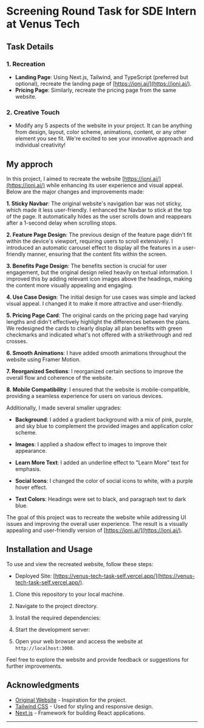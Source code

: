 # Screening Round Task for SDE Intern at Venus Tech

## Task Details

### 1. Recreation

-   **Landing Page**: Using Next.js, Tailwind, and TypeScript (preferred but optional), recreate the landing page of [https://ioni.ai/](https://ioni.ai/).
-   **Pricing Page**: Similarly, recreate the pricing page from the same website.

### 2. Creative Touch

-   Modify any 5 aspects of the website in your project. It can be anything from design, layout, color scheme, animations, content, or any other element you see fit. We're excited to see your innovative approach and individual creativity!

## My approch

In this project, I aimed to recreate the website [https://ioni.ai/](https://ioni.ai/) while enhancing its user experience and visual appeal. Below are the major changes and improvements made:

**1. Sticky Navbar**: The original website's navigation bar was not sticky, which made it less user-friendly. I enhanced the Navbar to stick at the top of the page. It automatically hides as the user scrolls down and reappears after a 1-second delay when scrolling stops.

**2. Feature Page Design**: The previous design of the feature page didn't fit within the device's viewport, requiring users to scroll extensively. I introduced an automatic carousel effect to display all the features in a user-friendly manner, ensuring that the content fits within the screen.

**3. Benefits Page Design**: The benefits section is crucial for user engagement, but the original design relied heavily on textual information. I improved this by adding relevant icon images above the headings, making the content more visually appealing and engaging.

**4. Use Case Design**: The initial design for use cases was simple and lacked visual appeal. I changed it to make it more attractive and user-friendly.

**5. Pricing Page Card**: The original cards on the pricing page had varying lengths and didn't effectively highlight the differences between the plans. We redesigned the cards to clearly display all plan benefits with green checkmarks and indicated what's not offered with a strikethrough and red crosses.

**6. Smooth Animations**: I have added smooth animations throughout the website using Framer Motion.

**7. Reorganized Sections**: I reorganized certain sections to improve the overall flow and coherence of the website.

**8. Mobile Compatibility**: I ensured that the website is mobile-compatible, providing a seamless experience for users on various devices.

Additionally, I made several smaller upgrades:

-   **Background**: I added a gradient background with a mix of pink, purple, and sky blue to complement the provided images and application color scheme.

-   **Images**: I applied a shadow effect to images to improve their appearance.

-   **Learn More Text**: I added an underline effect to "Learn More" text for emphasis.

-   **Social Icons**: I changed the color of social icons to white, with a purple hover effect.

-   **Text Colors**: Headings were set to black, and paragraph text to dark blue.

The goal of this project was to recreate the website while addressing UI issues and improving the overall user experience. The result is a visually appealing and user-friendly version of [https://ioni.ai/](https://ioni.ai/).

## Installation and Usage

To use and view the recreated website, follow these steps:

-   Deployed Site: [https://venus-tech-task-self.vercel.app/](https://venus-tech-task-self.vercel.app/).

1. Clone this repository to your local machine.

2. Navigate to the project directory.

3. Install the required dependencies:

4. Start the development server:

5. Open your web browser and access the website at `http://localhost:3000`.

Feel free to explore the website and provide feedback or suggestions for further improvements.

## Acknowledgments

-   [Original Website](https://ioni.ai/) - Inspiration for the project.
-   [Tailwind CSS](https://tailwindcss.com/) - Used for styling and responsive design.
-   [Next.js](https://nextjs.org/) - Framework for building React applications.

---
